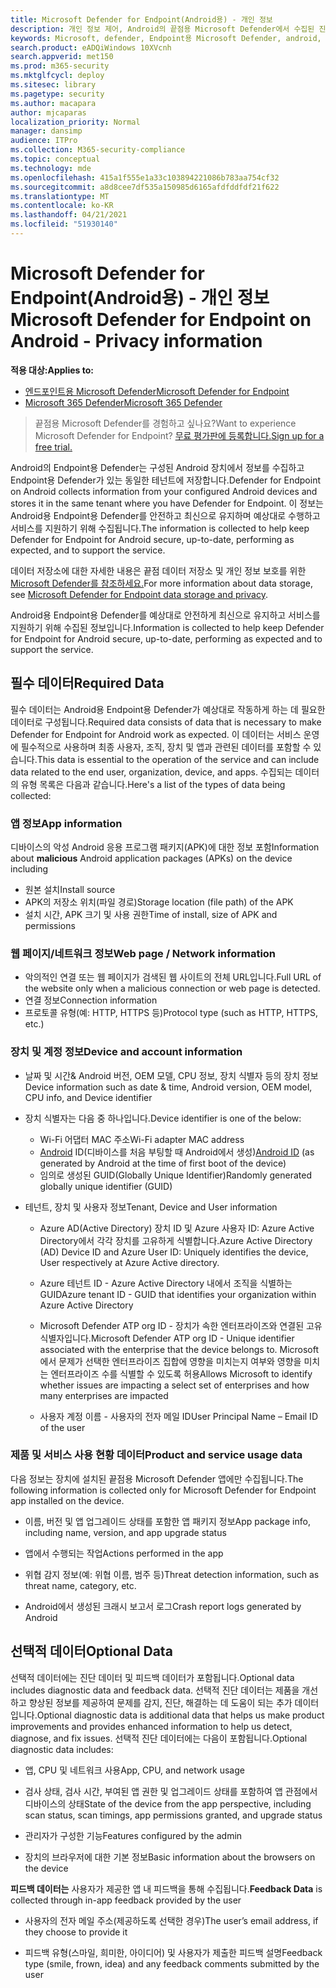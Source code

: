 ```yaml
---
title: Microsoft Defender for Endpoint(Android용) - 개인 정보
description: 개인 정보 제어, Android의 끝점용 Microsoft Defender에서 수집된 진단 데이터에 대한 개인 정보 및 정보에 영향을 미치는 정책 설정을 구성하는 방법입니다.
keywords: Microsoft, defender, Endpoint용 Microsoft Defender, android, 개인 정보, 진단
search.product: eADQiWindows 10XVcnh
search.appverid: met150
ms.prod: m365-security
ms.mktglfcycl: deploy
ms.sitesec: library
ms.pagetype: security
ms.author: macapara
author: mjcaparas
localization_priority: Normal
manager: dansimp
audience: ITPro
ms.collection: M365-security-compliance
ms.topic: conceptual
ms.technology: mde
ms.openlocfilehash: 415a1f555e1a33c103894221086b783aa754cf32
ms.sourcegitcommit: a8d8cee7df535a150985d6165afdfddfdf21f622
ms.translationtype: MT
ms.contentlocale: ko-KR
ms.lasthandoff: 04/21/2021
ms.locfileid: "51930140"
---
```

#  <a name="microsoft-defender-for-endpoint-on-android---privacy-information"></a><span data-ttu-id="12830-104">Microsoft Defender for Endpoint(Android용) - 개인 정보</span><span class="sxs-lookup"><span data-stu-id="12830-104">Microsoft Defender for Endpoint on Android - Privacy information</span></span>

<span data-ttu-id="12830-105">**적용 대상:**</span><span class="sxs-lookup"><span data-stu-id="12830-105">**Applies to:**</span></span>
- [<span data-ttu-id="12830-106">엔드포인트용 Microsoft Defender</span><span class="sxs-lookup"><span data-stu-id="12830-106">Microsoft Defender for Endpoint</span></span>](https://go.microsoft.com/fwlink/p/?linkid=2154037)
- [<span data-ttu-id="12830-107">Microsoft 365 Defender</span><span class="sxs-lookup"><span data-stu-id="12830-107">Microsoft 365 Defender</span></span>](https://go.microsoft.com/fwlink/?linkid=2118804)

> <span data-ttu-id="12830-108">끝점용 Microsoft Defender를 경험하고 싶나요?</span><span class="sxs-lookup"><span data-stu-id="12830-108">Want to experience Microsoft Defender for Endpoint?</span></span> [<span data-ttu-id="12830-109">무료 평가판에 등록합니다.</span><span class="sxs-lookup"><span data-stu-id="12830-109">Sign up for a free trial.</span></span>](https://www.microsoft.com/microsoft-365/windows/microsoft-defender-atp?ocid=docs-wdatp-exposedapis-abovefoldlink) 


<span data-ttu-id="12830-110">Android의 Endpoint용 Defender는 구성된 Android 장치에서 정보를 수집하고 Endpoint용 Defender가 있는 동일한 테넌트에 저장합니다.</span><span class="sxs-lookup"><span data-stu-id="12830-110">Defender for Endpoint on Android collects information from your configured Android devices and stores it in the same tenant where you have Defender for Endpoint.</span></span> <span data-ttu-id="12830-111">이 정보는 Android용 Endpoint용 Defender를 안전하고 최신으로 유지하며 예상대로 수행하고 서비스를 지원하기 위해 수집됩니다.</span><span class="sxs-lookup"><span data-stu-id="12830-111">The information is collected to help keep Defender for Endpoint for Android secure, up-to-date, performing as expected, and to support the service.</span></span>

<span data-ttu-id="12830-112">데이터 저장소에 대한 자세한 내용은 끝점 데이터 저장소 및 개인 정보 보호를 위한 [Microsoft Defender를 참조하세요.](data-storage-privacy.md)</span><span class="sxs-lookup"><span data-stu-id="12830-112">For more information about data storage, see [Microsoft Defender for Endpoint data storage and privacy](data-storage-privacy.md).</span></span>

<span data-ttu-id="12830-113">Android용 Endpoint용 Defender를 예상대로 안전하게 최신으로 유지하고 서비스를 지원하기 위해 수집된 정보입니다.</span><span class="sxs-lookup"><span data-stu-id="12830-113">Information is collected to help keep Defender for Endpoint for Android secure, up-to-date, performing as expected and to support the service.</span></span>

## <a name="required-data"></a><span data-ttu-id="12830-114">필수 데이터</span><span class="sxs-lookup"><span data-stu-id="12830-114">Required Data</span></span> 

<span data-ttu-id="12830-115">필수 데이터는 Android용 Endpoint용 Defender가 예상대로 작동하게 하는 데 필요한 데이터로 구성됩니다.</span><span class="sxs-lookup"><span data-stu-id="12830-115">Required data consists of data that is necessary to make Defender for Endpoint for Android work as expected.</span></span> <span data-ttu-id="12830-116">이 데이터는 서비스 운영에 필수적으로 사용하며 최종 사용자, 조직, 장치 및 앱과 관련된 데이터를 포함할 수 있습니다.</span><span class="sxs-lookup"><span data-stu-id="12830-116">This data is essential to the operation of the service and can include data related to the end user, organization, device, and apps.</span></span> <span data-ttu-id="12830-117">수집되는 데이터의 유형 목록은 다음과 같습니다.</span><span class="sxs-lookup"><span data-stu-id="12830-117">Here's a list of the types of data being collected:</span></span>

### <a name="app-information"></a><span data-ttu-id="12830-118">앱 정보</span><span class="sxs-lookup"><span data-stu-id="12830-118">App information</span></span>

<span data-ttu-id="12830-119">디바이스의  악성 Android 응용 프로그램 패키지(APK)에 대한 정보 포함</span><span class="sxs-lookup"><span data-stu-id="12830-119">Information about **malicious** Android application packages (APKs) on the device including</span></span>

-  <span data-ttu-id="12830-120">원본 설치</span><span class="sxs-lookup"><span data-stu-id="12830-120">Install source</span></span>
-  <span data-ttu-id="12830-121">APK의 저장소 위치(파일 경로)</span><span class="sxs-lookup"><span data-stu-id="12830-121">Storage location (file path) of the APK</span></span>
-  <span data-ttu-id="12830-122">설치 시간, APK 크기 및 사용 권한</span><span class="sxs-lookup"><span data-stu-id="12830-122">Time of install, size of APK and permissions</span></span>

### <a name="web-page--network-information"></a><span data-ttu-id="12830-123">웹 페이지/네트워크 정보</span><span class="sxs-lookup"><span data-stu-id="12830-123">Web page / Network information</span></span>

- <span data-ttu-id="12830-124">악의적인 연결 또는 웹 페이지가 검색된 웹 사이트의 전체 URL입니다.</span><span class="sxs-lookup"><span data-stu-id="12830-124">Full URL of the website only when a malicious connection or web page is detected.</span></span>
- <span data-ttu-id="12830-125">연결 정보</span><span class="sxs-lookup"><span data-stu-id="12830-125">Connection information</span></span>
- <span data-ttu-id="12830-126">프로토콜 유형(예: HTTP, HTTPS 등)</span><span class="sxs-lookup"><span data-stu-id="12830-126">Protocol type (such as HTTP, HTTPS, etc.)</span></span>


### <a name="device-and-account-information"></a><span data-ttu-id="12830-127">장치 및 계정 정보</span><span class="sxs-lookup"><span data-stu-id="12830-127">Device and account information</span></span>

- <span data-ttu-id="12830-128">날짜 및 시간& Android 버전, OEM 모델, CPU 정보, 장치 식별자 등의 장치 정보</span><span class="sxs-lookup"><span data-stu-id="12830-128">Device information such as date & time, Android version, OEM model, CPU       info, and Device identifier</span></span>
- <span data-ttu-id="12830-129">장치 식별자는 다음 중 하나입니다.</span><span class="sxs-lookup"><span data-stu-id="12830-129">Device identifier is one of the below:</span></span>
    - <span data-ttu-id="12830-130">Wi-Fi 어댑터 MAC 주소</span><span class="sxs-lookup"><span data-stu-id="12830-130">Wi-Fi adapter MAC address</span></span>
    - <span data-ttu-id="12830-131">[Android](https://developer.android.com/reference/android/provider/Settings.Secure#ANDROID_ID) ID(디바이스를 처음 부팅할 때 Android에서 생성)</span><span class="sxs-lookup"><span data-stu-id="12830-131">[Android       ID](https://developer.android.com/reference/android/provider/Settings.Secure#ANDROID_ID) (as generated by Android at the time of first boot of the device)</span></span>
    - <span data-ttu-id="12830-132">임의로 생성된 GUID(Globally Unique Identifier)</span><span class="sxs-lookup"><span data-stu-id="12830-132">Randomly generated globally unique identifier (GUID)</span></span>

- <span data-ttu-id="12830-133">테넌트, 장치 및 사용자 정보</span><span class="sxs-lookup"><span data-stu-id="12830-133">Tenant, Device and User information</span></span>
    -   <span data-ttu-id="12830-134">Azure AD(Active Directory) 장치 ID 및 Azure 사용자 ID: Azure Active Directory에서 각각 장치를 고유하게 식별합니다.</span><span class="sxs-lookup"><span data-stu-id="12830-134">Azure Active Directory (AD) Device ID and Azure User ID: Uniquely     identifies the device, User respectively at Azure Active directory.</span></span>

    -   <span data-ttu-id="12830-135">Azure 테넌트 ID - Azure Active Directory 내에서 조직을 식별하는 GUID</span><span class="sxs-lookup"><span data-stu-id="12830-135">Azure tenant ID - GUID that identifies your organization within     Azure Active Directory</span></span>

    -   <span data-ttu-id="12830-136">Microsoft Defender ATP org ID - 장치가 속한 엔터프라이즈와 연결된 고유 식별자입니다.</span><span class="sxs-lookup"><span data-stu-id="12830-136">Microsoft Defender ATP org ID - Unique identifier associated with the enterprise that the device belongs to.</span></span> <span data-ttu-id="12830-137">Microsoft에서 문제가 선택한 엔터프라이즈 집합에 영향을 미치는지 여부와 영향을 미치는 엔터프라이즈 수를 식별할 수 있도록 허용</span><span class="sxs-lookup"><span data-stu-id="12830-137">Allows Microsoft to identify whether issues are impacting a select set of enterprises and how many enterprises are impacted</span></span> 

    -   <span data-ttu-id="12830-138">사용자 계정 이름 - 사용자의 전자 메일 ID</span><span class="sxs-lookup"><span data-stu-id="12830-138">User Principal Name – Email ID of the user</span></span>

### <a name="product-and-service-usage-data"></a><span data-ttu-id="12830-139">제품 및 서비스 사용 현황 데이터</span><span class="sxs-lookup"><span data-stu-id="12830-139">Product and service usage data</span></span>

<span data-ttu-id="12830-140">다음 정보는 장치에 설치된 끝점용 Microsoft Defender 앱에만 수집됩니다.</span><span class="sxs-lookup"><span data-stu-id="12830-140">The following information is collected only for Microsoft Defender for Endpoint app installed on the device.</span></span> 

-   <span data-ttu-id="12830-141">이름, 버전 및 앱 업그레이드 상태를 포함한 앱 패키지 정보</span><span class="sxs-lookup"><span data-stu-id="12830-141">App package info, including name, version, and app upgrade status</span></span>

-   <span data-ttu-id="12830-142">앱에서 수행되는 작업</span><span class="sxs-lookup"><span data-stu-id="12830-142">Actions performed in the app</span></span>

-   <span data-ttu-id="12830-143">위협 감지 정보(예: 위협 이름, 범주 등)</span><span class="sxs-lookup"><span data-stu-id="12830-143">Threat detection information, such as threat name, category, etc.</span></span>

-   <span data-ttu-id="12830-144">Android에서 생성된 크래시 보고서 로그</span><span class="sxs-lookup"><span data-stu-id="12830-144">Crash report logs generated by Android</span></span>

## <a name="optional-data"></a><span data-ttu-id="12830-145">선택적 데이터</span><span class="sxs-lookup"><span data-stu-id="12830-145">Optional Data</span></span>

<span data-ttu-id="12830-146">선택적 데이터에는 진단 데이터 및 피드백 데이터가 포함됩니다.</span><span class="sxs-lookup"><span data-stu-id="12830-146">Optional data includes diagnostic data and feedback data.</span></span> <span data-ttu-id="12830-147">선택적 진단 데이터는 제품을 개선하고 향상된 정보를 제공하여 문제를 감지, 진단, 해결하는 데 도움이 되는 추가 데이터입니다.</span><span class="sxs-lookup"><span data-stu-id="12830-147">Optional diagnostic data is additional data that helps us make product improvements and provides enhanced information to help us detect, diagnose, and fix issues.</span></span> <span data-ttu-id="12830-148">선택적 진단 데이터에는 다음이 포함됩니다.</span><span class="sxs-lookup"><span data-stu-id="12830-148">Optional diagnostic data includes:</span></span>

-   <span data-ttu-id="12830-149">앱, CPU 및 네트워크 사용</span><span class="sxs-lookup"><span data-stu-id="12830-149">App, CPU, and network usage</span></span>

-   <span data-ttu-id="12830-150">검사 상태, 검사 시간, 부여된 앱 권한 및 업그레이드 상태를 포함하여 앱 관점에서 디바이스의 상태</span><span class="sxs-lookup"><span data-stu-id="12830-150">State of the device from the app perspective, including scan status, scan timings, app permissions granted, and upgrade status</span></span>

-   <span data-ttu-id="12830-151">관리자가 구성한 기능</span><span class="sxs-lookup"><span data-stu-id="12830-151">Features configured by the admin</span></span>

-   <span data-ttu-id="12830-152">장치의 브라우저에 대한 기본 정보</span><span class="sxs-lookup"><span data-stu-id="12830-152">Basic information about the browsers on the device</span></span>

<span data-ttu-id="12830-153">**피드백 데이터는** 사용자가 제공한 앱 내 피드백을 통해 수집됩니다.</span><span class="sxs-lookup"><span data-stu-id="12830-153">**Feedback Data** is collected through in-app feedback provided by the user</span></span>

-   <span data-ttu-id="12830-154">사용자의 전자 메일 주소(제공하도록 선택한 경우)</span><span class="sxs-lookup"><span data-stu-id="12830-154">The user’s email address, if they choose to provide it</span></span>

-   <span data-ttu-id="12830-155">피드백 유형(스마일, 희미한, 아이디어) 및 사용자가 제출한 피드백 설명</span><span class="sxs-lookup"><span data-stu-id="12830-155">Feedback type (smile, frown, idea) and any feedback comments submitted by the user</span></span>
